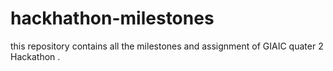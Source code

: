 # hackhathon-milestones
this repository contains all the milestones and assignment of GIAIC quater 2 Hackathon .
